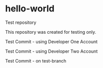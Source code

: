# hello-world
Test repository

This repository was created for testing only.

Test Commit - using Developer One Account

Test Commit - using Developer Two Account

Test Commit - on test-branch